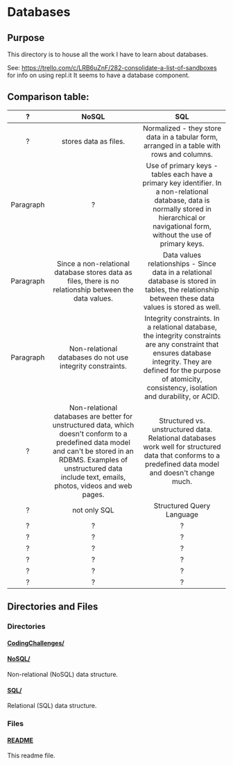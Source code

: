 # Databases

## Purpose

This directory is to house all the work I have to learn about databases.

See:
https://trello.com/c/LRB6uZnF/282-consolidate-a-list-of-sandboxes
for info on using repl.it
It seems to have a database component.

## Comparison table:

|     ?     |                                                                                                             NoSQL                                                                                                              |                                                                                                              SQL                                                                                                              |
| :-------: | :----------------------------------------------------------------------------------------------------------------------------------------------------------------------------------------------------------------------------: | :---------------------------------------------------------------------------------------------------------------------------------------------------------------------------------------------------------------------------: |
|     ?     |                                                                                                     stores data as files.                                                                                                      |                                                                  Normalized - they store data in a tabular form, arranged in a table with rows and columns.                                                                   |
| Paragraph |                                                                                                               ?                                                                                                                |                 Use of primary keys - tables each have a primary key identifier. In a non-relational database, data is normally stored in hierarchical or navigational form, without the use of primary keys.                 |
| Paragraph |                                                            Since a non-relational database stores data as files, there is no relationship between the data values.                                                             |                                      Data values relationships - Since data in a relational database is stored in tables, the relationship between these data values is stored as well.                                       |
| Paragraph |                                                                                   Non-relational databases do not use integrity constraints.                                                                                   | Integrity constraints. In a relational database, the integrity constraints are any constraint that ensures database integrity. They are defined for the purpose of atomicity, consistency, isolation and durability, or ACID. |
|     ?     | Non-relational databases are better for unstructured data, which doesn't conform to a predefined data model and can't be stored in an RDBMS. Examples of unstructured data include text, emails, photos, videos and web pages. |                                    Structured vs. unstructured data. Relational databases work well for structured data that conforms to a predefined data model and doesn't change much.                                     |
|     ?     |                                                                                                          not only SQL                                                                                                          |                                                                                                   Structured Query Language                                                                                                   |
|     ?     |                                                                                                               ?                                                                                                                |                                                                                                               ?                                                                                                               |
|     ?     |                                                                                                               ?                                                                                                                |                                                                                                               ?                                                                                                               |
|     ?     |                                                                                                               ?                                                                                                                |                                                                                                               ?                                                                                                               |
|     ?     |                                                                                                               ?                                                                                                                |                                                                                                               ?                                                                                                               |
|     ?     |                                                                                                               ?                                                                                                                |                                                                                                               ?                                                                                                               |
|     ?     |                                                                                                               ?                                                                                                                |                                                                                                               ?                                                                                                               |

## Directories and Files

### Directories

#### [CodingChallenges/](./CodingChallenges/)

#### [NoSQL/](./NoSQL/)

Non-relational (NoSQL) data structure.

#### [SQL/](./SQL/)

Relational (SQL) data structure.

### Files

#### [README](./README.md)

This readme file.
